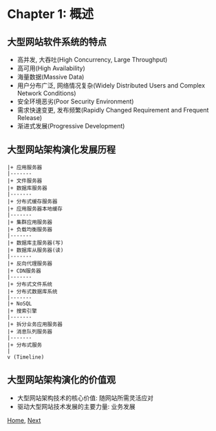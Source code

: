 # Chapter 1: 概述

## 大型网站软件系统的特点
* 高并发, 大吞吐(High Concurrency, Large Throughput)
* 高可用(High Availability)
* 海量数据(Massive Data)
* 用户分布广泛, 网络情况复杂(Widely Distributed Users and Complex Network Conditions)
* 安全环境恶劣(Poor Security Environment)
* 需求快速变更, 发布频繁(Rapidly Changed Requirement and Frequent Release)
* 渐进式发展(Progressive Development)

## 大型网站架构演化发展历程
```
|+ 应用服务器
|-------
|+ 文件服务器
|+ 数据库服务器
|-------
|+ 分布式缓存服务器
|+ 应用服务器本地缓存
|-------
|+ 集群应用服务器
|+ 负载均衡服务器
|-------
|+ 数据库主服务器(写)
|+ 数据库从服务器(读)
|-------
|+ 反向代理服务器
|+ CDN服务器
|-------
|+ 分布式文件系统
|+ 分布式数据库系统
|-------
|+ NoSQL
|+ 搜索引擎
|-------
|+ 拆分业务应用服务器
|+ 消息队列服务器
|-------
|+ 分布式服务
|
v (Timeline)
```

## 大型网站架构演化的价值观
* 大型网站架构技术的核心价值: 随网站所需灵活应对
* 驱动大型网站技术发展的主要力量: 业务发展

[Home](README.md), [Next](chapter-2-大型网站架构模式.md)
